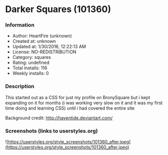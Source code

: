 # Darker Squares (101360)

### Information
- Author: HeartFire (unknown)
- Created at: unknown
- Updated at: 1/30/2016, 12:22:13 AM
- License: NO-REDISTRIBUTION
- Category: squares
- Rating: undefined
- Total installs: 116
- Weekly installs: 0


### Description
This started out as a CSS for just my profile on BronySquare but i kept expanding on it for months (i was working very slow on it and it was my first time doing and learning CSS) until i had covered the entire site

Background credit: http://haventide.deviantart.com/


### Screenshots (links to userstyles.org)
![https://userstyles.org/style_screenshots/101360_after.jpeg](https://userstyles.org/style_screenshots/101360_after.jpeg)


